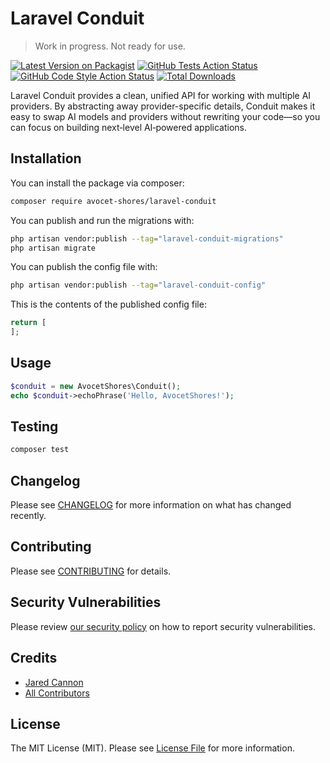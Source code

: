# Laravel Conduit

> Work in progress. Not ready for use.

[![Latest Version on Packagist](https://img.shields.io/packagist/v/avocet-shores/laravel-conduit.svg?style=flat-square)](https://packagist.org/packages/avocet-shores/laravel-conduit)
[![GitHub Tests Action Status](https://img.shields.io/github/actions/workflow/status/avocet-shores/laravel-conduit/run-tests.yml?branch=main&label=tests&style=flat-square)](https://github.com/avocet-shores/laravel-conduit/actions?query=workflow%3Arun-tests+branch%3Amain)
[![GitHub Code Style Action Status](https://img.shields.io/github/actions/workflow/status/avocet-shores/laravel-conduit/fix-php-code-style-issues.yml?branch=main&label=code%20style&style=flat-square)](https://github.com/avocet-shores/laravel-conduit/actions?query=workflow%3A"Fix+PHP+code+style+issues"+branch%3Amain)
[![Total Downloads](https://img.shields.io/packagist/dt/avocet-shores/laravel-conduit.svg?style=flat-square)](https://packagist.org/packages/avocet-shores/laravel-conduit)

Laravel Conduit provides a clean, unified API for working with multiple AI providers. By abstracting away provider-specific details, 
Conduit makes it easy to swap AI models and providers without rewriting your code—so you can focus on building 
next‑level AI‑powered applications.

## Installation

You can install the package via composer:

```bash
composer require avocet-shores/laravel-conduit
```

You can publish and run the migrations with:

```bash
php artisan vendor:publish --tag="laravel-conduit-migrations"
php artisan migrate
```

You can publish the config file with:

```bash
php artisan vendor:publish --tag="laravel-conduit-config"
```

This is the contents of the published config file:

```php
return [
];
```

## Usage

```php
$conduit = new AvocetShores\Conduit();
echo $conduit->echoPhrase('Hello, AvocetShores!');
```

## Testing

```bash
composer test
```

## Changelog

Please see [CHANGELOG](CHANGELOG.md) for more information on what has changed recently.

## Contributing

Please see [CONTRIBUTING](CONTRIBUTING.md) for details.

## Security Vulnerabilities

Please review [our security policy](../../security/policy) on how to report security vulnerabilities.

## Credits

- [Jared Cannon](https://github.com/jared-cannon)
- [All Contributors](../../contributors)

## License

The MIT License (MIT). Please see [License File](LICENSE.md) for more information.

